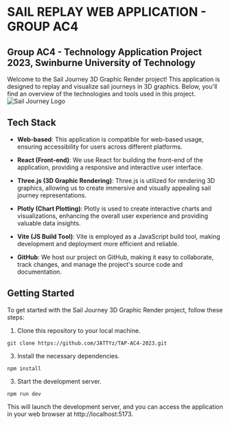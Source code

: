 # SAIL REPLAY WEB APPLICATION - GROUP AC4 
## Group AC4 - Technology Application Project 2023, Swinburne University of Technology

Welcome to the Sail Journey 3D Graphic Render project! This application is designed to replay and visualize sail journeys in 3D graphics. Below, you'll find an overview of the technologies and tools used in this project.
![Sail Journey Logo](https://github.com/JATTYz/TAP-AC4-2023/blob/main/public/3Dpage.png)
## Tech Stack

- **Web-based**: This application is compatible for web-based usage, ensuring accessibility for users across different platforms.

- **React (Front-end)**: We use React for building the front-end of the application, providing a responsive and interactive user interface.

- **Three.js (3D Graphic Rendering)**: Three.js is utilized for rendering 3D graphics, allowing us to create immersive and visually appealing sail journey representations.

- **Plotly (Chart Plotting)**: Plotly is used to create interactive charts and visualizations, enhancing the overall user experience and providing valuable data insights.

- **Vite (JS Build Tool)**: Vite is employed as a JavaScript build tool, making development and deployment more efficient and reliable.

- **GitHub**: We host our project on GitHub, making it easy to collaborate, track changes, and manage the project's source code and documentation.

## Getting Started

To get started with the Sail Journey 3D Graphic Render project, follow these steps:

1. Clone this repository to your local machine.
```
git clone https://github.com/JATTYz/TAP-AC4-2023.git
```
3. Install the necessary dependencies.
```
npm install
```
3. Start the development server.
```
npm run dev
```
This will launch the development server, and you can access the application in your web browser at http://localhost:5173.
